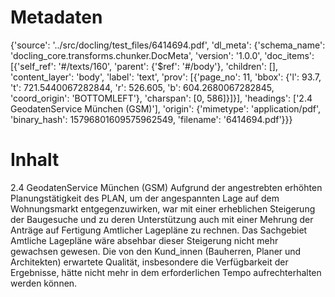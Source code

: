 # Metadaten
{'source': '../src/docling/test_files/6414694.pdf', 'dl_meta': {'schema_name': 'docling_core.transforms.chunker.DocMeta', 'version': '1.0.0', 'doc_items': [{'self_ref': '#/texts/160', 'parent': {'$ref': '#/body'}, 'children': [], 'content_layer': 'body', 'label': 'text', 'prov': [{'page_no': 11, 'bbox': {'l': 93.7, 't': 721.5440067282844, 'r': 526.605, 'b': 604.2680067282845, 'coord_origin': 'BOTTOMLEFT'}, 'charspan': [0, 586]}]}], 'headings': ['2.4 GeodatenService München (GSM)'], 'origin': {'mimetype': 'application/pdf', 'binary_hash': 15796801609575962549, 'filename': '6414694.pdf'}}}

# Inhalt
2.4 GeodatenService München (GSM)
Aufgrund der angestrebten erhöhten Planungstätigkeit des PLAN, um der angespannten Lage auf dem Wohnungsmarkt entgegenzuwirken, war mit einer erheblichen Steigerung der Baugesuche und zu deren Unterstützung auch mit einer Mehrung der Anträge auf Fertigung Amtlicher Lagepläne zu rechnen. Das Sachgebiet Amtliche Lagepläne wäre absehbar dieser Steigerung nicht mehr gewachsen gewesen. Die von den Kund_innen (Bauherren, Planer und Architekten) erwartete Qualität, insbesondere die Verfügbarkeit der Ergebnisse, hätte nicht mehr in dem erforderlichen Tempo aufrechterhalten werden können.